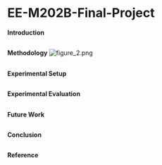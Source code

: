 # EE-M202B-Final-Project

**Introduction**

##



**Methodology**
![figure_2.png]({{site.baseurl}}/figure_2.png)


##



**Experimental Setup**

##


**Experimental Evaluation**

##


**Future Work**

##



**Conclusion**

##


**Reference** 

##

